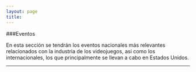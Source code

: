 ```yaml
---
layout: page
title: 
--- 
```

###Eventos

En esta sección se tendrán los eventos nacionales más relevantes relacionados con la industria de los videojuegos, asi como los internacionales, los que principalmente se llevan a cabo en Estados Unidos.
- - - 